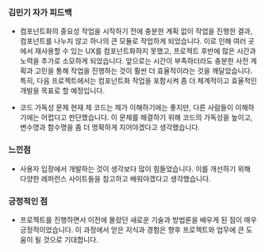 ### 김민기 자가 피드백

- 컴포넌트화의 중요성
  작업을 시작하기 전에 충분한 계획 없이 작업을 진행한 결과, 컴포넌트를 나누지 않고 하나의 큰 모듈로 작업하게 되었습니다. 이로 인해 여러 곳에서 재사용할 수 있는 UX를 컴포넌트화하지 못했고, 프로젝트 후반에 많은 시간과 노력을 추가로 소모하게 되었습니다. 앞으로는 시간이 부족하더라도 충분한 사전 계획과 고민을 통해 작업을 진행하는 것이 훨씬 더 효율적이라는 것을 깨달았습니다. 특히, 다음 프로젝트에서는 컴포넌트화 작업을 포함시켜 좀 더 체계적이고 효율적인 개발을 목표로 할 예정입니다.

- 코드 가독성 문제
  현재 제 코드는 제가 이해하기에는 좋지만, 다른 사람들이 이해하기에는 어렵다고 판단했습니다. 이 문제를 해결하기 위해 코드의 가독성을 높이고, 변수명과 함수명을 좀 더 명확하게 지어야겠다고 생각했습니다.

### 느낀점

- 사용자 입장에서 개발하는 것이 생각보다 많이 힘들었습니다. 이를 개선하기 위해 다양한 레퍼런스 사이트들을 참고하고 배워야겠다고 생각했습니다.

### 긍정적인 점

- 프로젝트를 진행하면서 이전에 몰랐던 새로운 기술과 방법론을 배우게 된 점이 매우 긍정적이었습니다. 이 과정에서 얻은 지식과 경험은 향후 프로젝트와 업무에 큰 도움이 될 것으로 기대합니다.
